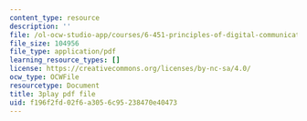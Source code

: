 ```yaml
---
content_type: resource
description: ''
file: /ol-ocw-studio-app/courses/6-451-principles-of-digital-communication-ii-spring-2005/f196f2fd02f6a3056c95238470e40473_OJafRrE21WE.pdf
file_size: 104956
file_type: application/pdf
learning_resource_types: []
license: https://creativecommons.org/licenses/by-nc-sa/4.0/
ocw_type: OCWFile
resourcetype: Document
title: 3play pdf file
uid: f196f2fd-02f6-a305-6c95-238470e40473
---
```

